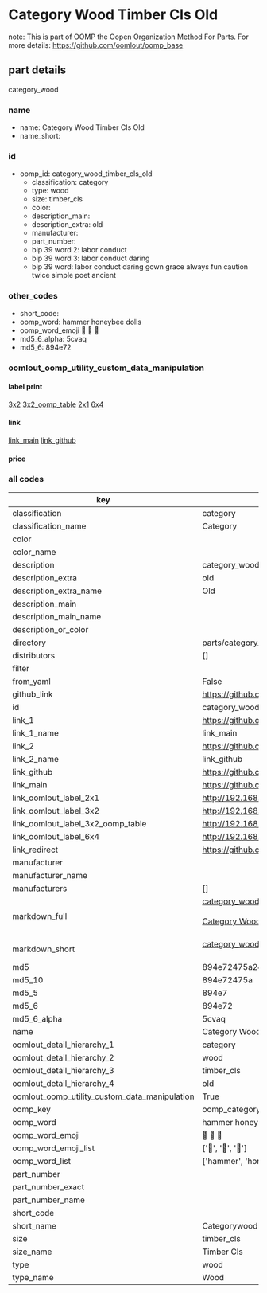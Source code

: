# Category Wood Timber Cls Old  

note: This is part of OOMP the Oopen Organization Method For Parts. For more details: https://github.com/oomlout/oomp_base

##  part details
  



category_wood



### name
* name: Category Wood Timber Cls Old
* name_short: 
### id
* oomp_id: category_wood_timber_cls_old
  * classification: category
  * type: wood
  * size: timber_cls
  * color: 
  * description_main: 
  * description_extra: old
  * manufacturer: 
  * part_number: 
  * bip 39 word 2: labor conduct
  * bip 39 word 3: labor conduct daring
  * bip 39 word: labor conduct daring gown grace always fun caution twice simple poet ancient

### other_codes
* short_code: 
* oomp_word: hammer honeybee dolls
* oomp_word_emoji :hammer: :honeybee: :dolls:
* md5_6_alpha: 5cvaq
* md5_6: 894e72






### oomlout_oomp_utility_custom_data_manipulation
#### label print
[3x2](http://192.168.1.245:1112/?label=oomp%205cvaq)
[3x2_oomp_table](http://192.168.1.108:1112/?label=oomp%205cvaq)
[2x1](http://192.168.1.242:1112/?label=oomp%205cvaq)
[6x4](http://192.168.1.55:1112/?label=oomp%205cvaq)    

#### link

[link_main](https://github.com/oomlout/oomlout_oomp_version_1_messy/tree/main/parts/category_wood_timber_cls_old) [link_github](https://github.com/oomlout/oomlout_oomp_version_1_messy/tree/main/parts/category_wood_timber_cls_old)                             

#### price







### all codes 
| key | value |  
| --- | --- |  
| classification | category |  
| classification_name | Category |  
| color |  |  
| color_name |  |  
| description | category_wood |  
| description_extra | old |  
| description_extra_name | Old |  
| description_main |  |  
| description_main_name |  |  
| description_or_color |   |  
| directory | parts/category_wood_timber_cls_old |  
| distributors | [] |  
| filter |  |  
| from_yaml | False |  
| github_link | https://github.com/oomlout/oomlout_oomp_part_src/tree/main/parts/category_wood_timber_cls_old |  
| id | category_wood_timber_cls_old |  
| link_1 | https://github.com/oomlout/oomlout_oomp_version_1_messy/tree/main/parts/category_wood_timber_cls_old |  
| link_1_name | link_main |  
| link_2 | https://github.com/oomlout/oomlout_oomp_version_1_messy/tree/main/parts/category_wood_timber_cls_old |  
| link_2_name | link_github |  
| link_github | https://github.com/oomlout/oomlout_oomp_version_1_messy/tree/main/parts/category_wood_timber_cls_old |  
| link_main | https://github.com/oomlout/oomlout_oomp_version_1_messy/tree/main/parts/category_wood_timber_cls_old |  
| link_oomlout_label_2x1 | http://192.168.1.242:1112/?label=oomp%205cvaq |  
| link_oomlout_label_3x2 | http://192.168.1.245:1112/?label=oomp%205cvaq |  
| link_oomlout_label_3x2_oomp_table | http://192.168.1.108:1112/?label=oomp%205cvaq |  
| link_oomlout_label_6x4 | http://192.168.1.55:1112/?label=oomp%205cvaq |  
| link_redirect | https://github.com/oomlout/oomlout_oomp_version_1_messy/tree/main/parts/category_wood_timber_cls_old |  
| manufacturer |  |  
| manufacturer_name |  |  
| manufacturers | [] |  
| markdown_full | [category_wood_timber_cls_old](none)<br>[](none)<br>[Category Wood Timber Cls Old](none)<br><br> |  
| markdown_short | [category_wood_timber_cls_old](none)<br><br> |  
| md5 | 894e72475a24abc01e32b6526f0bb3e2 |  
| md5_10 | 894e72475a |  
| md5_5 | 894e7 |  
| md5_6 | 894e72 |  
| md5_6_alpha | 5cvaq |  
| name | Category Wood Timber Cls Old |  
| oomlout_detail_hierarchy_1 | category |  
| oomlout_detail_hierarchy_2 | wood |  
| oomlout_detail_hierarchy_3 | timber_cls |  
| oomlout_detail_hierarchy_4 | old |  
| oomlout_oomp_utility_custom_data_manipulation | True |  
| oomp_key | oomp_category_wood_timber_cls_old |  
| oomp_word | hammer honeybee dolls |  
| oomp_word_emoji | :hammer: :honeybee: :dolls: |  
| oomp_word_emoji_list | [':hammer:', ':honeybee:', ':dolls:'] |  
| oomp_word_list | ['hammer', 'honeybee', 'dolls'] |  
| part_number |  |  
| part_number_exact |  |  
| part_number_name |  |  
| short_code |  |  
| short_name | Categorywood |  
| size | timber_cls |  
| size_name | Timber Cls |  
| type | wood |  
| type_name | Wood |  
